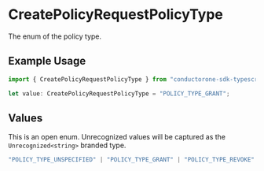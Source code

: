 # CreatePolicyRequestPolicyType

The enum of the policy type.

## Example Usage

```typescript
import { CreatePolicyRequestPolicyType } from "conductorone-sdk-typescript/sdk/models/shared";

let value: CreatePolicyRequestPolicyType = "POLICY_TYPE_GRANT";
```

## Values

This is an open enum. Unrecognized values will be captured as the `Unrecognized<string>` branded type.

```typescript
"POLICY_TYPE_UNSPECIFIED" | "POLICY_TYPE_GRANT" | "POLICY_TYPE_REVOKE" | "POLICY_TYPE_CERTIFY" | "POLICY_TYPE_ACCESS_REQUEST" | "POLICY_TYPE_PROVISION" | Unrecognized<string>
```